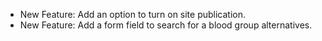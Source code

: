 - New Feature: Add an option to turn on site publication.
- New Feature: Add a form field to search for a blood group alternatives.
